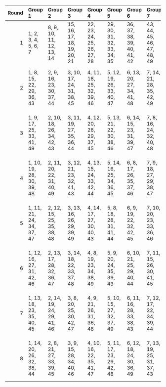 |   Round | Group 1                   | Group 2                   | Group 3                    | Group 4                    | Group 5                    | Group 6                    | Group 7                    | Group 8                    | Group 9                    | Group 10                   | Group 11                   | Group 12                   | Group 13                   | Group 14                   |
|--------:|:--------------------------|:--------------------------|:---------------------------|:---------------------------|:---------------------------|:---------------------------|:---------------------------|:---------------------------|:---------------------------|:---------------------------|:---------------------------|:---------------------------|:---------------------------|:---------------------------|
|       1 | 1, 2, 3, 4, 5, 6, 7       | 8, 9, 10, 11, 12, 13, 14  | 15, 16, 17, 18, 19, 20, 21 | 22, 23, 24, 25, 26, 27, 28 | 29, 30, 31, 32, 33, 34, 35 | 36, 37, 38, 39, 40, 41, 42 | 43, 44, 45, 46, 47, 48, 49 | 50, 51, 52, 53, 54, 55, 56 | 57, 58, 59, 60, 61, 62, 63 | 64, 65, 66, 67, 68, 69, 70 | 71, 72, 73, 74, 75, 76, 77 | 78, 79, 80, 81, 82, 83, 84 | 85, 86, 87, 88, 89, 90, 91 | 92, 93, 94, 95, 96, 97, 98 |
|       2 | 1, 8, 15, 22, 29, 36, 43  | 2, 9, 16, 23, 30, 37, 44  | 3, 10, 17, 24, 31, 38, 45  | 4, 11, 18, 25, 32, 39, 46  | 5, 12, 19, 26, 33, 40, 47  | 6, 13, 20, 27, 34, 41, 48  | 7, 14, 21, 28, 35, 42, 49  | 50, 57, 64, 71, 78, 85, 92 | 51, 58, 65, 72, 79, 86, 93 | 52, 59, 66, 73, 80, 87, 94 | 53, 60, 67, 74, 81, 88, 95 | 54, 61, 68, 75, 82, 89, 96 | 55, 62, 69, 76, 83, 90, 97 | 56, 63, 70, 77, 84, 91, 98 |
|       3 | 1, 9, 17, 25, 33, 41, 49  | 2, 10, 18, 26, 34, 42, 43 | 3, 11, 19, 27, 35, 36, 44  | 4, 12, 20, 28, 29, 37, 45  | 5, 13, 21, 22, 30, 38, 46  | 6, 14, 15, 23, 31, 39, 47  | 7, 8, 16, 24, 32, 40, 48   | 50, 58, 66, 74, 82, 90, 98 | 51, 59, 67, 75, 83, 91, 92 | 52, 60, 68, 76, 84, 85, 93 | 53, 61, 69, 77, 78, 86, 94 | 54, 62, 70, 71, 79, 87, 95 | 55, 63, 64, 72, 80, 88, 96 | 56, 57, 65, 73, 81, 89, 97 |
|       4 | 1, 10, 19, 28, 30, 39, 48 | 2, 11, 20, 22, 31, 40, 49 | 3, 12, 21, 23, 32, 41, 43  | 4, 13, 15, 24, 33, 42, 44  | 5, 14, 16, 25, 34, 36, 45  | 6, 8, 17, 26, 35, 37, 46   | 7, 9, 18, 27, 29, 38, 47   | 50, 59, 68, 77, 79, 88, 97 | 51, 60, 69, 71, 80, 89, 98 | 52, 61, 70, 72, 81, 90, 92 | 53, 62, 64, 73, 82, 91, 93 | 54, 63, 65, 74, 83, 85, 94 | 55, 57, 66, 75, 84, 86, 95 | 56, 58, 67, 76, 78, 87, 96 |
|       5 | 1, 11, 21, 24, 34, 37, 47 | 2, 12, 15, 25, 35, 38, 48 | 3, 13, 16, 26, 29, 39, 49  | 4, 14, 17, 27, 30, 40, 43  | 5, 8, 18, 28, 31, 41, 44   | 6, 9, 19, 22, 32, 42, 45   | 7, 10, 20, 23, 33, 36, 46  | 50, 60, 70, 73, 83, 86, 96 | 51, 61, 64, 74, 84, 87, 97 | 52, 62, 65, 75, 78, 88, 98 | 53, 63, 66, 76, 79, 89, 92 | 54, 57, 67, 77, 80, 90, 93 | 55, 58, 68, 71, 81, 91, 94 | 56, 59, 69, 72, 82, 85, 95 |
|       6 | 1, 12, 16, 27, 31, 42, 46 | 2, 13, 17, 28, 32, 36, 47 | 3, 14, 18, 22, 33, 37, 48  | 4, 8, 19, 23, 34, 38, 49   | 5, 9, 20, 24, 35, 39, 43   | 6, 10, 21, 25, 29, 40, 44  | 7, 11, 15, 26, 30, 41, 45  | 50, 61, 65, 76, 80, 91, 95 | 51, 62, 66, 77, 81, 85, 96 | 52, 63, 67, 71, 82, 86, 97 | 53, 57, 68, 72, 83, 87, 98 | 54, 58, 69, 73, 84, 88, 92 | 55, 59, 70, 74, 78, 89, 93 | 56, 60, 64, 75, 79, 90, 94 |
|       7 | 1, 13, 18, 23, 35, 40, 45 | 2, 14, 19, 24, 29, 41, 46 | 3, 8, 20, 25, 30, 42, 47   | 4, 9, 21, 26, 31, 36, 48   | 5, 10, 15, 27, 32, 37, 49  | 6, 11, 16, 28, 33, 38, 43  | 7, 12, 17, 22, 34, 39, 44  | 50, 62, 67, 72, 84, 89, 94 | 51, 63, 68, 73, 78, 90, 95 | 52, 57, 69, 74, 79, 91, 96 | 53, 58, 70, 75, 80, 85, 97 | 54, 59, 64, 76, 81, 86, 98 | 55, 60, 65, 77, 82, 87, 92 | 56, 61, 66, 71, 83, 88, 93 |
|       8 | 1, 14, 20, 26, 32, 38, 44 | 2, 8, 21, 27, 33, 39, 45  | 3, 9, 15, 28, 34, 40, 46   | 4, 10, 16, 22, 35, 41, 47  | 5, 11, 17, 23, 29, 42, 48  | 6, 12, 18, 24, 30, 36, 49  | 7, 13, 19, 25, 31, 37, 43  | 50, 63, 69, 75, 81, 87, 93 | 51, 57, 70, 76, 82, 88, 94 | 52, 58, 64, 77, 83, 89, 95 | 53, 59, 65, 71, 84, 90, 96 | 54, 60, 66, 72, 78, 91, 97 | 55, 61, 67, 73, 79, 85, 98 | 56, 62, 68, 74, 80, 86, 92 |